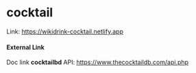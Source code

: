 # cocktail

Link: https://wikidrink-cocktail.netlify.app

#### External Link

Doc link **cocktailbd** API: https://www.thecocktaildb.com/api.php
